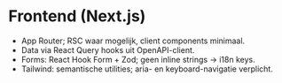 # Frontend (Next.js)
- App Router; RSC waar mogelijk, client components minimaal.
- Data via React Query hooks uit OpenAPI-client.
- Forms: React Hook Form + Zod; geen inline strings → i18n keys.
- Tailwind: semantische utilities; aria- en keyboard-navigatie verplicht.
